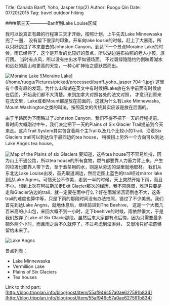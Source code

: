 Title: Canada Banff, Yoho, Jasper trip(2)
Author: Ruogu Qin
Date: 07/20/2015
Tag: travel
     outdoor
     hiking

####第三天————Banff到Lake Louise区域

我可以说真正有趣的行程第三天才开始，按照计划，上午先去Lake Minnewaska兜了一圈， 没有留下很深的印象。开车向lake lousie的时候，赶上了大暴雨，所以只好跳过了本来要去的Johnston Canyon。到达下一个景点Moraine Lake的时候，雨已经停了，这个是开发的比较好的景点，所以湖边遍布拍照的老人小孩，旅行团。 当时有点风，所以没有拍出水平如镜场面。
不过碧绿隐隐约约倒映着湖水和远处的高山和更高的天空，一种心旷神怡之感跃然而出。

![Moraine Lake](/home/ruogu/Pictures/IMG_20150630_105356.jpg)
![Moraine Lake](/home/ruogu/Pictures/picked/processed/banff_yoho_jasper 704-1.jpg)
这里有个很有趣的发现，为什么山和湖在英文中有时候把Lake放在名字前面有时候放在后面，开始我们都不大清楚。来到加拿大对照各处的法文对照，
才意识到原来在法文里，Lake或者Mount都是放在前面的，这就为什么有Lake Minnewaska, Mount Washington之类的叫法，按照英文的传统其实应该是放在后面的。

由于半路因为下雨略过了Johnston Canyon，我们不得不把下一天的行程提前。看时间大概刚过中午，我们决定把下一天的Plains of Six Glacier Trail提前到今天来走。这片Trail System其实包含着两个主Trail以及几个比较小的Trail，沿着Six Glaciers trail可以到达位于最西边的tea house， 稍微拐上另外一个方向可以到达Lake Angns tea house。

![Map of the Plains of six Glaciers](/home/ruogu/Pictures/plain-of-six-glaciers-map.jpg)
要知道，这些tea house可不容易维持，因为山上不通公路，所以tea house的所有食物，燃气都要靠人力畜力背上来，产生的垃圾也要靠人带下去，至于煮茶用的水，则是从旁边的湖里就地取材。
我们从东北边Lake Louise出发，首先取道湖边，然后走图上蓝色的trail经过mirror lake到达Lake Agnes。可惜天公不作美，走到一半的时候，天上突然开始下雨，而且不小。想到上次在阿拉斯加走Exit Glacier那次的经历，我不禁感慨，难道只要是走和Glacier沾边的trail，就一定要在雨中行么？好在雨淅淅沥沥倒也不大，这条trail的难度也算中等，只是下雨的那段时间没有办法拍照，错过了不少美景。我们首先到达Lake Angns，就地休息后，继续前进到The Beehive， 这是一个大概几百米高的小山包，来回大概不到一小时，走下beehive的时候，雨依然很大，于是我们放弃了Lake of Six Glacie那段。虽然后来大家都有点后悔，因为只需要最多额外两个小时，而且雨之后不久就停了，不过考虑到湿淋淋，
又很冷只好把遗憾留给未来了。

![Lake Angns](/home/ruogu/Pictures/IMG_20150629_140615.jpg)

景点列表：
* Lake Minnewaska
* Vermillion Lake
* Plains of Six Glaciers
* Tea houses

Link to third part: [http://blog.tripplan.info/blog/post/item/55af946c57a0ae627591b834](http://blog.tripplan.info/blog/post/item/55af946c57a0ae627591b834)
